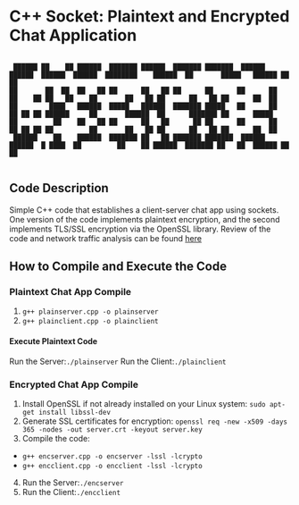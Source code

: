 # C++ Socket: Plaintext and Encrypted Chat Application

```

 ██████ ██    ██ ██████  ███████ ██████  ███████ ███████  ██████  ██████  ██████  ██████  ████████    ██████  ██       █████   ██████ ██   ██ 
██       ██  ██  ██   ██ ██      ██   ██ ██      ██      ██      ██      ██    ██ ██   ██    ██       ██   ██ ██      ██   ██ ██      ██  ██  
██        ████   ██████  █████   ██████  ███████ █████   ██      ██      ██ ██ ██ ██████     ██       ██████  ██      ███████ ██      █████   
██         ██    ██   ██ ██      ██   ██      ██ ██      ██      ██      ██ ██ ██ ██         ██       ██   ██ ██      ██   ██ ██      ██  ██  
 ██████    ██    ██████  ███████ ██   ██ ███████ ███████  ██████  ██████  █ ████  ██         ██    ██ ██████  ███████ ██   ██  ██████ ██   ██ 
                                                                                                                                                                                                                                                                                      
```

## Code Description
Simple C++ code that establishes a client-server chat app using sockets.
One version of the code implements plaintext encryption, and the second implements TLS/SSL encryption via the OpenSSL library.
Review of the code and network traffic analysis can be found [here](https://www.blackbeardcyber.com/projects/encrypted-communication-basics)

## How to Compile and Execute the Code
### Plaintext Chat App Compile
1. `g++ plainserver.cpp -o plainserver`
2. `g++ plainclient.cpp -o plainclient`
#### Execute Plaintext Code
Run the Server:`./plainserver`
Run the Client:`./plainclient`

### Encrypted Chat App Compile
1. Install OpenSSL if not already installed on your Linux system: `sudo apt-get install libssl-dev`
2. Generate SSL certificates for encryption: `openssl req -new -x509 -days 365 -nodes -out server.crt -keyout server.key`
3. Compile the code: 
  - `g++ encserver.cpp -o encserver -lssl -lcrypto`
  - `g++ encclient.cpp -o encclient -lssl -lcrypto`
4. Run the Server:`./encserver`
5. Run the Client:`./encclient`
